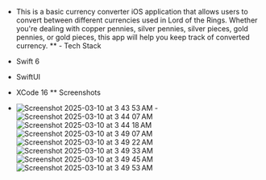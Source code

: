 * This is a basic currency converter iOS application that allows users to convert between different currencies used in Lord of the Rings. Whether you're dealing with copper pennies, silver pennies, silver pieces, gold pennies, or gold pieces, this app will help you keep track of converted currency.
** - Tech Stack
- Swift 6
- SwiftUI
- XCode 16
** Screenshots
  
- ![Screenshot 2025-03-10 at 3 43 53 AM](https://github.com/user-attachments/assets/df781060-25a6-4425-aaa5-b8f115b04893)  - ![Screenshot 2025-03-10 at 3 44 07 AM](https://github.com/user-attachments/assets/aa0802c2-673e-4c77-a962-698c5a72f71f)
![Screenshot 2025-03-10 at 3 44 18 AM](https://github.com/user-attachments/assets/484d2bd3-796e-4c95-b71d-60e43cbf3820) ![Screenshot 2025-03-10 at 3 49 07 AM](https://github.com/user-attachments/assets/dc930961-7214-43a3-b169-98addeefede0)
![Screenshot 2025-03-10 at 3 49 22 AM](https://github.com/user-attachments/assets/edac7e67-d9af-4324-b326-b15d2008e3a3) ![Screenshot 2025-03-10 at 3 49 33 AM](https://github.com/user-attachments/assets/21a8f0c1-5ee4-460e-9430-b6ea985f0910)
![Screenshot 2025-03-10 at 3 49 45 AM](https://github.com/user-attachments/assets/ac821ed9-3175-49b6-806a-09c2c91ab8d6) ![Screenshot 2025-03-10 at 3 49 53 AM](https://github.com/user-attachments/assets/442abf28-b38f-46cf-90ca-290d16a3d81f)




